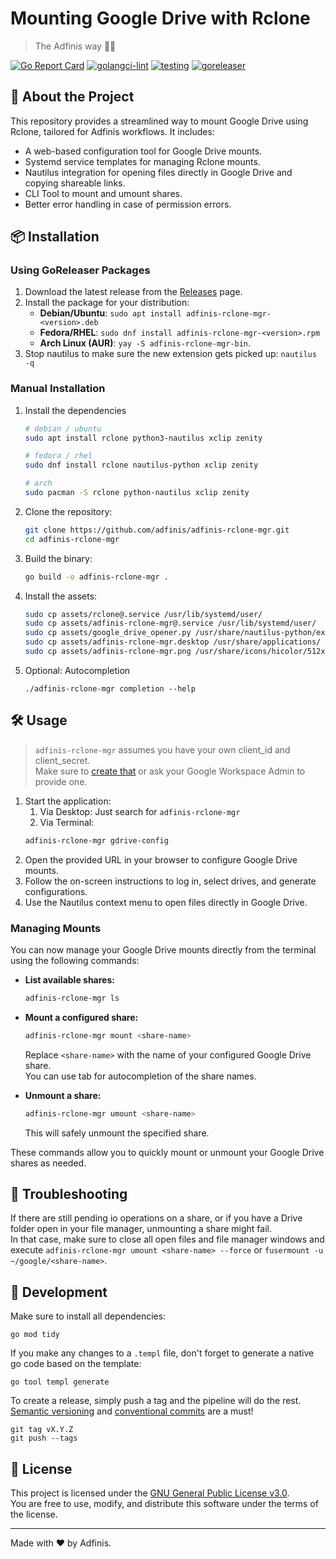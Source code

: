 # Mounting Google Drive with Rclone  
> The Adfinis way 🧙✨  

[![Go Report Card](https://goreportcard.com/badge/github.com/adfinis/adfinis-rclone-mgr)](https://goreportcard.com/report/github.com/adfinis/adfinis-rclone-mgr)
[![golangci-lint](https://github.com/adfinis/adfinis-rclone-mgr/actions/workflows/lint.yml/badge.svg)](https://github.com/adfinis/adfinis-rclone-mgr/actions/workflows/lint.yml)
[![testing](https://github.com/adfinis/adfinis-rclone-mgr/actions/workflows/test.yml/badge.svg)](https://github.com/adfinis/adfinis-rclone-mgr/actions/workflows/test.yml)
[![goreleaser](https://github.com/adfinis/adfinis-rclone-mgr/actions/workflows/release.yml/badge.svg)](https://github.com/adfinis/adfinis-rclone-mgr/actions/workflows/release.yml)

## 🚀 About the Project
This repository provides a streamlined way to mount Google Drive using Rclone, tailored for Adfinis workflows. It includes:
- A web-based configuration tool for Google Drive mounts.
- Systemd service templates for managing Rclone mounts.
- Nautilus integration for opening files directly in Google Drive and copying shareable links.
- CLI Tool to mount and umount shares.
- Better error handling in case of permission errors.

## 📦 Installation

### Using GoReleaser Packages
1. Download the latest release from the [Releases](https://github.com/adfinis/adfinis-rclone-mgr/releases) page.
2. Install the package for your distribution:
   - **Debian/Ubuntu**: `sudo apt install adfinis-rclone-mgr-<version>.deb`
   - **Fedora/RHEL**: `sudo dnf install adfinis-rclone-mgr-<version>.rpm`
   - **Arch Linux (AUR)**: `yay -S adfinis-rclone-mgr-bin`.
3. Stop nautilus to make sure the new extension gets picked up: `nautilus -q`

### Manual Installation
1. Install the dependencies
   ```bash
   # debian / ubuntu
   sudo apt install rclone python3-nautilus xclip zenity

   # fedora / rhel
   sudo dnf install rclone nautilus-python xclip zenity

   # arch
   sudo pacman -S rclone python-nautilus xclip zenity
   ```
2. Clone the repository:
   ```bash
   git clone https://github.com/adfinis/adfinis-rclone-mgr.git
   cd adfinis-rclone-mgr
   ```
3. Build the binary:
   ```bash
   go build -o adfinis-rclone-mgr .
   ```
4. Install the assets:
   ```bash
   sudo cp assets/rclone@.service /usr/lib/systemd/user/
   sudo cp assets/adfinis-rclone-mgr@.service /usr/lib/systemd/user/
   sudo cp assets/google_drive_opener.py /usr/share/nautilus-python/extensions/
   sudo cp assets/adfinis-rclone-mgr.desktop /usr/share/applications/
   sudo cp assets/adfinis-rclone-mgr.png /usr/share/icons/hicolor/512x512/apps/
   ```
5. Optional: Autocompletion  
   ```
   ./adfinis-rclone-mgr completion --help
   ```

## 🛠️ Usage
> `adfinis-rclone-mgr` assumes you have your own client_id and client_secret.  
> Make sure to [create that](https://rclone.org/drive/#making-your-own-client-id) or ask your Google Workspace Admin to provide one.

1. Start the application:
   1. Via Desktop: Just search for `adfinis-rclone-mgr`
   2. Via Terminal:
   ```bash
   adfinis-rclone-mgr gdrive-config
   ```
2. Open the provided URL in your browser to configure Google Drive mounts.
3. Follow the on-screen instructions to log in, select drives, and generate configurations.
4. Use the Nautilus context menu to open files directly in Google Drive.

### Managing Mounts

You can now manage your Google Drive mounts directly from the terminal using the following commands:

- **List available shares:**
  ```bash
  adfinis-rclone-mgr ls
  ```

- **Mount a configured share:**
  ```bash
  adfinis-rclone-mgr mount <share-name>
  ```
  Replace `<share-name>` with the name of your configured Google Drive share.  
  You can use tab for autocompletion of the share names.

- **Unmount a share:**
  ```bash
  adfinis-rclone-mgr umount <share-name>
  ```
  This will safely unmount the specified share.

These commands allow you to quickly mount or unmount your Google Drive shares as needed.

## 🐞 Troubleshooting
If there are still pending io operations on a share, or if you have a Drive folder open in your file manager, unmounting a share might fail.  
In that case, make sure to close all open files and file manager windows and execute `adfinis-rclone-mgr umount <share-name> --force` or `fusermount -u ~/google/<share-name>`.

## 🧪 Development
Make sure to install all dependencies:
```
go mod tidy
```

If you make any changes to a `.templ` file, don't forget to generate a native go code based on the template:

```
go tool templ generate
```

To create a release, simply push a tag and the pipeline will do the rest.  
[Semantic versioning](https://semver.org/) and [conventional commits](https://www.conventionalcommits.org/en/v1.0.0/) are a must!

```
git tag vX.Y.Z
git push --tags
```

## 📜 License
This project is licensed under the [GNU General Public License v3.0](./LICENSE).  
You are free to use, modify, and distribute this software under the terms of the license.

---

Made with ❤️ by Adfinis.
